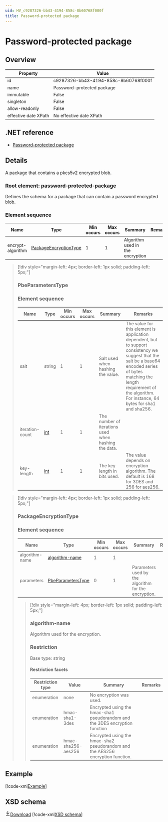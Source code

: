 ```yaml
---
uid: HV_c9287326-bb43-4194-858c-8b60768f000f
title: Password-protected package
---
```


# Password-protected package

## Overview

Property|Value
---|---
id|c9287326-bb43-4194-858c-8b60768f000f
name|Password-protected package
immutable|False
singleton|False
allow-readonly|False
effective date XPath|No effective date XPath

## .NET reference
- [Password-protected package](https://go.microsoft.com/fwlink/?LinkID=136200)

## Details
A package that contains a pkcs5v2 encrypted blob.

<a name='password-protected-package'></a>

### Root element: password-protected-package

Defines the schema for a package that can contain a password encrypted blob.

### Element sequence

Name|Type|Min occurs|Max occurs|Summary|Remarks
---|---|---|---|---|---
encrypt-algorithm|[PackageEncryptionType](#PackageEncryptionType)|1|1|Algorithm used in the encryption|

>[!div style="margin-left: 4px; border-left: 1px solid; padding-left: 5px;"]
>
> <a name='PbeParametersType'></a>
>
> ### PbeParametersType
>
> ### Element sequence
>
> Name|Type|Min occurs|Max occurs|Summary|Remarks
> ---|---|---|---|---|---
> salt|string|1|1|Salt used when hashing the value.|The value for this element is application dependent, but to support consistency we suggest that the salt be a base64 encoded series of bytes matching the length requirement of the algorithm. For instance, 64 bytes for sha1 and sha256.
> iteration-count|[int](xref:HV_1ed1cba6-9530-44a3-b7b5-e8219690ebcf#int)|1|1|The number of iterations used when hashing the data.|
> key-length|[int](xref:HV_1ed1cba6-9530-44a3-b7b5-e8219690ebcf#int)|1|1|The key length in bits used.|The value depends on encryption algorithm. The default is 168 for 3DES and 256 for aes256.
>
>

>[!div style="margin-left: 4px; border-left: 1px solid; padding-left: 5px;"]
>
> <a name='PackageEncryptionType'></a>
>
> ### PackageEncryptionType
>
> ### Element sequence
>
> Name|Type|Min occurs|Max occurs|Summary|Remarks
> ---|---|---|---|---|---
> algorithm-name|[algorithm-name](#algorithm-name)|1|1||
> parameters|[PbeParametersType](#PbeParametersType)|0|1|Parameters used by the algorithm for the encryption.|
>
> >[!div style="margin-left: 4px; border-left: 1px solid; padding-left: 5px;"]
> >
> > <a name='algorithm-name'></a>
> >
> > ### algorithm-name
> >
> > Algorithm used for the encryption.
> >
> > ### Restriction
> >
> > Base type: string
> >
> > #### Restriction facets
> >
> > Restriction type|Value|Summary|Remarks
> > ---|---|---|---
> > enumeration|none|No encryption was used.|
> > enumeration|hmac-sha1-3des|Encrypted using the hmac-sha1 pseudorandom and the 3DES encryption function|
> > enumeration|hmac-sha256-aes256|Encrypted using the hmac-sha2 pseudorandom and the AES256 encryption function.|
> >
> >
>
>

## Example
[!code-xml[Example](sample-xml/c9287326-bb43-4194-858c-8b60768f000f.xml)]

## XSD schema
[![Download](/healthvault/images/download.png)Download](xsd/password-protected-package.xsd)
[!code-xml[XSD schema](xsd/password-protected-package.xsd)]
